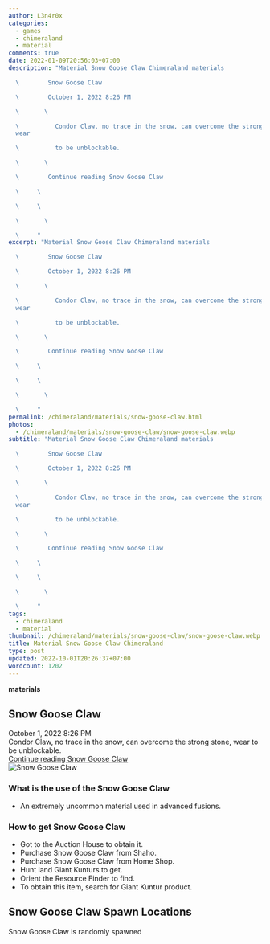 ```yaml
---
author: L3n4r0x
categories:
  - games
  - chimeraland
  - material
comments: true
date: 2022-01-09T20:56:03+07:00
description: "Material Snow Goose Claw Chimeraland materials

  \        Snow Goose Claw

  \        October 1, 2022 8:26 PM

  \       \ 

  \          Condor Claw, no trace in the snow, can overcome the strong stone,
  wear

  \          to be unblockable.

  \       \ 

  \        Continue reading Snow Goose Claw

  \     \ 

  \     \ 

  \       \ 

  \     "
excerpt: "Material Snow Goose Claw Chimeraland materials

  \        Snow Goose Claw

  \        October 1, 2022 8:26 PM

  \       \ 

  \          Condor Claw, no trace in the snow, can overcome the strong stone,
  wear

  \          to be unblockable.

  \       \ 

  \        Continue reading Snow Goose Claw

  \     \ 

  \     \ 

  \       \ 

  \     "
permalink: /chimeraland/materials/snow-goose-claw.html
photos:
  - /chimeraland/materials/snow-goose-claw/snow-goose-claw.webp
subtitle: "Material Snow Goose Claw Chimeraland materials

  \        Snow Goose Claw

  \        October 1, 2022 8:26 PM

  \       \ 

  \          Condor Claw, no trace in the snow, can overcome the strong stone,
  wear

  \          to be unblockable.

  \       \ 

  \        Continue reading Snow Goose Claw

  \     \ 

  \     \ 

  \       \ 

  \     "
tags:
  - chimeraland
  - material
thumbnail: /chimeraland/materials/snow-goose-claw/snow-goose-claw.webp
title: Material Snow Goose Claw Chimeraland
type: post
updated: 2022-10-01T20:26:37+07:00
wordcount: 1202
---
```


<link
  rel="stylesheet"
  href="https://rawcdn.githack.com/dimaslanjaka/Web-Manajemen/870a349/css/bootstrap-5-3-0-alpha3-wrapper.css"
/>
<section id="bootstrap-wrapper">
  <div data-bs-theme="dark">
    <div
      class="row g-0 border rounded overflow-hidden flex-md-row mb-4 shadow-sm position-relative bg-dark text-light"
    >
      <div class="col p-4 d-flex flex-column position-static">
        <strong class="d-inline-block mb-2 text-success">materials</strong>
        <h2 class="mb-0">Snow Goose Claw</h2>
        <div class="mb-1 text-muted">October 1, 2022 8:26 PM</div>
        <div class="mb-2 border p-1">
          Condor Claw, no trace in the snow, can overcome the strong stone, wear
          to be unblockable.
        </div>
        <a
          href="/chimeraland/materials/snow-goose-claw.html"
          class="stretched-link d-none text-primary"
          >Continue reading Snow Goose Claw</a
        >
      </div>
      <div class="col-auto d-none d-md-block d-lg-block">
        <img
          src="https://www.webmanajemen.com/chimeraland/materials/snow-goose-claw/snow-goose-claw.webp"
          alt="Snow Goose Claw"
        />
      </div>
    </div>
    <div class="row">
      <div class="col-lg-6 col-12 mb-2">
        <div class="card">
          <div class="card-body">
            <h3 class="card-title">What is the use of the Snow Goose Claw</h3>
            <div class="card-text">
              <ul>
                <li>
                  An extremely uncommon material used in advanced fusions.
                </li>
              </ul>
            </div>
          </div>
        </div>
      </div>
      <div class="col-lg-6 col-12 mb-2">
        <div class="card">
          <div class="card-body">
            <h3 class="card-title">How to get Snow Goose Claw</h3>
            <div class="card-text">
              <ul>
                <li>Got to the Auction House to obtain it.</li>
                <li>Purchase Snow Goose Claw from Shaho.</li>
                <li>Purchase Snow Goose Claw from Home Shop.</li>
                <li>Hunt land Giant Kunturs to get.</li>
                <li>Orient the Resource Finder to find.</li>
                <li>To obtain this item, search for Giant Kuntur product.</li>
              </ul>
            </div>
          </div>
        </div>
      </div>
      <div class="col-12 mb-2">
        <h2>Snow Goose Claw Spawn Locations</h2>
        <p>Snow Goose Claw is randomly spawned</p>
      </div>
    </div>
  </div>
</section>